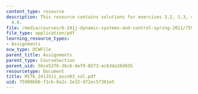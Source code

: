 ```yaml
---
content_type: resource
description: This resource contains solutions for exercises 3.2, 3.3, 4.1, 4.5, and
  4.6.
file: /media/courses/6-241j-dynamic-systems-and-control-spring-2011/75908b66f1cb0a2c2e32d72ec57361e5_MIT6_241JS11_assn03_sol.pdf
file_type: application/pdf
learning_resource_types:
- Assignments
ocw_type: OCWFile
parent_title: Assignments
parent_type: CourseSection
parent_uid: 56ce52f6-36c6-4ef9-0273-ac63da10d835
resourcetype: Document
title: MIT6_241JS11_assn03_sol.pdf
uid: 75908b66-f1cb-0a2c-2e32-d72ec57361e5
---
```


